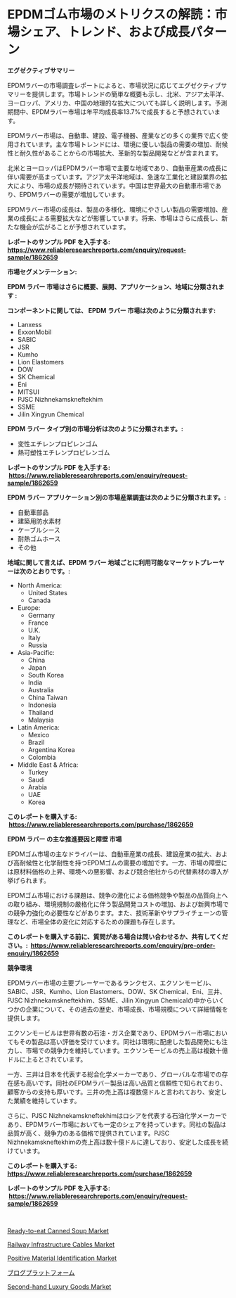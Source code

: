 <p><h1>EPDMゴム市場のメトリクスの解読：市場シェア、トレンド、および成長パターン</h1></p><p><strong>エグゼクティブサマリー</strong></p>
<p><p>EPDMラバーの市場調査レポートによると、市場状況に応じてエグゼクティブサマリーを提供します。市場トレンドの簡単な概要も示し、北米、アジア太平洋、ヨーロッパ、アメリカ、中国の地理的な拡大についても詳しく説明します。予測期間中、EPDMラバー市場は年平均成長率13.7%で成長すると予想されています。</p><p>EPDMラバー市場は、自動車、建設、電子機器、産業などの多くの業界で広く使用されています。主な市場トレンドには、環境に優しい製品の需要の増加、耐候性と耐久性があることからの市場拡大、革新的な製品開発などが含まれます。</p><p>北米とヨーロッパはEPDMラバー市場で主要な地域であり、自動車産業の成長に伴い需要が高まっています。アジア太平洋地域は、急速な工業化と建設業界の拡大により、市場の成長が期待されています。中国は世界最大の自動車市場であり、EPDMラバーの需要が増加しています。</p><p>EPDMラバー市場の成長は、製品の多様化、環境にやさしい製品の需要増加、産業の成長による需要拡大などが影響しています。将来、市場はさらに成長し、新たな機会が広がることが予想されています。</p></p>
<p><strong>レポートのサンプル PDF を入手する: <a href="https://www.reliableresearchreports.com/enquiry/request-sample/1862659">https://www.reliableresearchreports.com/enquiry/request-sample/1862659</a></strong></p>
<p><strong>市場セグメンテーション:</strong></p>
<p><strong> EPDM ラバー 市場はさらに概要、展開、アプリケーション、地域に分類されます :</strong></p>
<p><strong>コンポーネントに関しては、 EPDM ラバー 市場は次のように分類されます: &nbsp;</strong></p>
<p><ul><li>Lanxess</li><li>ExxonMobil</li><li>SABIC</li><li>JSR</li><li>Kumho</li><li>Lion Elastomers</li><li>DOW</li><li>SK Chemical</li><li>Eni</li><li>MITSUI</li><li>PJSC Nizhnekamskneftekhim</li><li>SSME</li><li>Jilin Xingyun Chemical</li></ul></p>
<p><strong> EPDM ラバー タイプ別の市場分析は次のように分類されます。:</strong></p>
<p><ul><li>変性エチレンプロピレンゴム</li><li>熱可塑性エチレンプロピレンゴム</li></ul></p>
<p><strong>レポートのサンプル PDF を入手する: &nbsp;<a href="https://www.reliableresearchreports.com/enquiry/request-sample/1862659">https://www.reliableresearchreports.com/enquiry/request-sample/1862659</a></strong></p>
<p><strong> EPDM ラバー アプリケーション別の市場産業調査は次のように分類されます。:</strong></p>
<p><ul><li>自動車部品</li><li>建築用防水素材</li><li>ケーブルシース</li><li>耐熱ゴムホース</li><li>その他</li></ul></p>
<p><strong>地域に関して言えば、EPDM ラバー 地域ごとに利用可能なマーケットプレーヤーは次のとおりです。:</strong></p>
<p><ul>
    <li>
        North America:
        <ul>
            <li>United States</li>
            <li>Canada</li>
        </ul>
    </li>
    <li>
        Europe:
        <ul>
            <li>Germany</li>
            <li>France</li>
            <li>U.K.</li>
            <li>Italy</li>
            <li>Russia</li>
        </ul>
    </li>
    <li>
        Asia-Pacific:
        <ul>
            <li>China</li>
            <li>Japan</li>
            <li>South Korea</li>
            <li>India</li>
            <li>Australia</li>
            <li>China Taiwan</li>
            <li>Indonesia</li>
            <li>Thailand</li>
            <li>Malaysia</li>
        </ul>
    </li>
    <li>
        Latin America:
        <ul>
            <li>Mexico</li>
            <li>Brazil</li>
            <li>Argentina Korea</li>
            <li>Colombia</li>
        </ul>
    </li>
    <li>
        Middle East & Africa:
        <ul>
            <li>Turkey</li>
            <li>Saudi</li>
            <li>Arabia</li>
            <li>UAE</li>
            <li>Korea</li>
        </ul>
    </li>
    </ul></p>
<p><strong>このレポートを購入する: &nbsp;<a href="https://www.reliableresearchreports.com/purchase/1862659">https://www.reliableresearchreports.com/purchase/1862659</a></strong></p>
<p><strong>EPDM ラバー の主な推進要因と障壁 市場</strong></p>
<p><p>EPDMゴム市場の主なドライバーは、自動車産業の成長、建設産業の拡大、および高耐候性と化学耐性を持つEPDMゴムの需要の増加です。一方、市場の障壁には原材料価格の上昇、環境への悪影響、および競合他社からの代替素材の導入が挙げられます。</p><p>EPDMゴム市場における課題は、競争の激化による価格競争や製品の品質向上への取り組み、環境規制の厳格化に伴う製品開発コストの増加、および新興市場での競争力強化の必要性などがあります。また、技術革新やサプライチェーンの管理など、市場全体の変化に対応するための課題も存在します。</p></p>
<p><strong>このレポートを購入する前に、質問がある場合は問い合わせるか、共有してください。:&nbsp; <a href="https://www.reliableresearchreports.com/enquiry/pre-order-enquiry/1862659">https://www.reliableresearchreports.com/enquiry/pre-order-enquiry/1862659</a></strong></p>
<p><strong>競争環境</strong></p>
<p><p>EPDMラバー市場の主要プレーヤーであるランクセス、エクソンモービル、SABIC、JSR、Kumho、Lion Elastomers、DOW、SK Chemical、Eni、三井、PJSC Nizhnekamskneftekhim、SSME、Jilin Xingyun Chemicalの中からいくつかの企業について、その過去の歴史、市場成長、市場規模について詳細情報を提供します。</p><p>エクソンモービルは世界有数の石油・ガス企業であり、EPDMラバー市場においてもその製品は高い評価を受けています。同社は環境に配慮した製品開発にも注力し、市場での競争力を維持しています。エクソンモービルの売上高は複数十億ドルに上るとされています。</p><p>一方、三井は日本を代表する総合化学メーカーであり、グローバルな市場での存在感も高いです。同社のEPDMラバー製品は高い品質と信頼性で知られており、顧客からの支持も厚いです。三井の売上高は複数億ドルと言われており、安定した業績を維持しています。</p><p>さらに、PJSC Nizhnekamskneftekhimはロシアを代表する石油化学メーカーであり、EPDMラバー市場においても一定のシェアを持っています。同社の製品は品質が高く、競争力のある価格で提供されています。PJSC Nizhnekamskneftekhimの売上高は数十億ドルに達しており、安定した成長を続けています。</p></p>
<p><strong>このレポートを購入する: &nbsp; <a href="https://www.reliableresearchreports.com/purchase/1862659">https://www.reliableresearchreports.com/purchase/1862659</a></strong></p>
<p><strong>レポートのサンプル PDF を入手する: &nbsp;<a href="https://www.reliableresearchreports.com/enquiry/request-sample/1862659">https://www.reliableresearchreports.com/enquiry/request-sample/1862659</a></strong><strong></strong></p>
<p>&nbsp;</p>
<p><p><a href="https://view.publitas.com/reportprime-1/ready-to-eat-canned-soup-market-size-market-trends-and-growth-outlook-forecasted-for-period-from-2024-to-2031/">Ready-to-eat Canned Soup Market</a></p><p><a href="https://noble-drawer-34c.notion.site/Decoding-the-Railway-Infrastructure-Cables-Market-A-Deep-Dive-into-the-Latest-Market-Trends-Market-7be79b1045544bfea7ae9f56a0356a8f">Railway Infrastructure Cables Market</a></p><p><a href="https://github.com/globismark/Market-Research-Report-List-2/blob/main/positive-material-identification-market.md">Positive Material Identification Market</a></p><p><a href="https://medium.com/@rodhoppe07/%E3%83%96%E3%83%AD%E3%82%B0%E3%83%97%E3%83%A9%E3%83%83%E3%83%88%E3%83%95%E3%82%A9%E3%83%BC%E3%83%A0%E5%B8%82%E5%A0%B4-%E5%B8%82%E5%A0%B4cagr-%E5%B8%82%E5%A0%B4%E3%83%88%E3%83%AC%E3%83%B3%E3%83%89-%E3%81%8A%E3%82%88%E3%81%B3%E6%88%90%E9%95%B7%E6%88%A6%E7%95%A5%E3%81%AB%E9%96%A2%E3%81%99%E3%82%8B%E6%B4%9E%E5%AF%9F-290c35d3bc9f">ブログプラットフォーム</a></p><p><a href="https://view.publitas.com/reportprime-1/second-hand-luxury-goods-market-furnish-information-about-market-size-market-share-market-dynamics-and-projections-spanning-from-2024-to-2031/">Second-hand Luxury Goods Market</a></p></p>